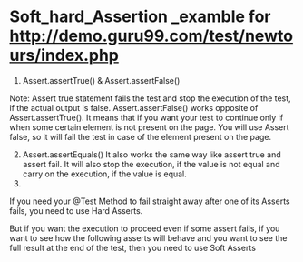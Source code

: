 # Soft_hard_Assertion _examble for http://demo.guru99.com/test/newtours/index.php

1) Assert.assertTrue() & Assert.assertFalse()

Note: Assert true statement fails the test and stop the execution of the test, if the actual output is false. Assert.assertFalse() works opposite of Assert.assertTrue(). It means that if you want your test to continue only if when some certain element is not present on the page. You will use Assert false, so it will fail the test in case of the element present on the page.

2) Assert.assertEquals() It also works the same way like assert true and assert fail. It will also stop the execution, if the value is not equal and carry on the execution, if the value is equal.
3) 
If you need your @Test Method to fail straight away after one of its Asserts fails, you need to use Hard Asserts.

But if you want the execution to proceed even if some assert fails, if you want to see how the following asserts will behave and you want to see the full result at the end of the test, then you need to use Soft Asserts

